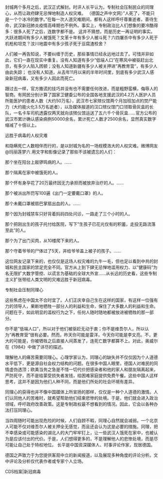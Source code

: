 封城两个多月之后，武汉正式解封。时评人长平认为，专制社会压制民众的同理心，从而让政府肆无忌惮地制造人权灾难。 （德国之声中文网）&#8221;人死了，不能只是一个个冰冷的数字。&#8221;在每一次人道灾难期间，都有人这样呼吁尊重逝者，善待生命，武汉新冠肺炎疫情高峰期也不例外。事实上，专制政治比人们想象的要冷酷得多：很多人死了之后，连数字都不是。 这并不猜想，而是历史一再证明的事实。大跃进期间有多少人被饿死？文革十年有多少人被斗死？六四屠杀中有多少人死于机枪和坦克？汶川地震中有多少孩子死于豆腐渣校舍？

人们被一再告知说，不要纠缠于历史，那些事情已经永远地过去了。可惜并非如此，它们一直在现实中重复。没有人知道有多少&#8221;低端人口&#8221;在寒风中被驱赶出北京，有多少人陷入困顿；没有人知道新疆有多少人被关押进&#8221;再教育营&#8221;，有多少人由此失踪； 也没有人知道，从去年11月以来的半年时间里，到底有多少武汉人感染新冠病毒，又有多少人因此而死亡。

跟过去一样，官方撒谎的技巧并没有也不需要任何改进，而是粗野蛮横，侮辱人的智商。有网民分别计算了国家卫健委公布的全国各地支援武汉的4.2万人医护人员所能医护的患者人数（大约50万名），武汉市七家殡仪馆两个月加班加点的焚尸能力（大约能火化3.5万名逝者），以及媒体报道的汉口殡仪馆门口领取骨灰盒的长队，一名卡车司机透露仅两天就向该殡仪馆运送了五六千个骨灰盒……官方公布的武汉市累计确认感染病例50000余名，累计死亡人数才2500余名，显然真实数字缩减了十倍以上。

远胜于病毒的人权灾难

和隐瞒死亡人数相伴而行的，是以封城为名的一场规模浩大的人权灾难。微博网友@玛丽莲梦六 用文字和影像记录了那些不该被遗忘的人们：

那个坐在阳台上敲锣鸣病的人。……

那个隔离在家中被饿死的人。

那个怀有身孕花了20万最终因无力承担而被放弃治疗的人。……

那个被派出所罚写100遍《出门一定要戴口罩》的人。

那个未戴口罩被扇巴掌扇出血的人。……

那个因为封城禁车只好背着妈妈四处问诊，一路走了三个小时的人。

那个把刚出生的孩子托付给医院，写下&#8221;生孩子已花光仅有的积蓄，走投无路流落至此&#8221;的人。

那个为了出门买肉，从10楼爬下来的人。

那个守着爷爷的尸体过了5天，并给爷爷盖上被子的孩子。……

这位网友记录下来的，也仅仅是这场人权灾难的九牛一毛，但也足以看到中共的封城和民主国家的禁足完全不同。官方从上到下肆无忌惮地滥用权力、以&#8221;健康码&#8221;为名无限扩大数字管控、以谎言为基础的全球大外宣……从长远的历史看，这些专制主义扩张带给人类文明的灾难远胜于新冠病毒。

专制社会压制同理心

这些焦虑在中国太不合时宜了。人们正庆幸自己生在这样的国家，有这样一位强有力的领导人，果断地牺牲一部分人的利益和生命，保住了大多数人的利益和生命。问题在于，如此明显的滥权行为之下，任何人随时随地都被放进被牺牲的那一部分。

你不是&#8221;低端人口&#8221;，所以对于他们被驱赶无动于衷；你不是维吾尔人，所以认为&#8221;再教育营&#8221;很有必要。然而，昨天你可能是雷洋，今天你可能是李文亮。不，更大的可能是，你被牺牲之后直接人间蒸发了，连死亡数字都算不上。对此，奥威尔在《1984》中做了详尽的描述。

理解他人的痛苦需要同理心。心理学家认为，同理心的缺失并不仅仅因为个人道德水平低下，更是源自社会权力结构的问题。在很多中国人眼里，德国人对难民的同情虚伪透顶；欧美当务之急是不惜一切代价把感染者和他的家人和朋友隔离起来，严防死守，而不是给蒙受损失者发钱，给困难家庭提供免费午餐。这些中国人这样思考，这并不是因为他们人种不同，而是他们所处的社会环境有差异。

同理心的获得也并不像中国媒体上所宣扬的那样，仅仅是一种个人道德的激情。人们认同他人的苦难时，就希望帮助他们结束悲惨的处境。于是，他们就会进入政治领域，呼吁政府改善政策。这是专制政权最不想看到的情况。因此，它会以各种办法打压同理心。

当四周随时可能出现危险的时候，人们自顾不暇，同理心自然就会减弱。一个北京人可能不仅对维吾尔人被关押全无感觉，而且还会认为这是必要的措施。同理，把不幸感染或可能感染的湖北人的大门牢牢钉上，让一些武汉人饿死在家中，也被认为是应该付出的代价。于是，人们想得更多的，不是理解他人的悲惨处境，而是尽可能让自己处于特权地位。 长平是中国资深媒体人、时事评论作家，现居德国。

德国之声致力于为您提供客观中立的新闻报道，以及展现多种角度的评论分析。文中评论及分析仅代表作者或专家个人立场。 

CDS档案|新冠病毒


